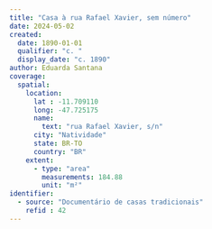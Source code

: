 ```yaml
---
title: "Casa à rua Rafael Xavier, sem número"
date: 2024-05-02
created:
  date: 1890-01-01
  qualifier: "c. "
  display_date: "c. 1890"
author: Eduarda Santana
coverage:
  spatial:
    location:
      lat : -11.709110
      long: -47.725175
      name: 
        text: "rua Rafael Xavier, s/n"
      city: "Natividade"
      state: BR-TO
      country: "BR"
    extent:
      - type: "area"
        measurements: 184.88
        unit: "m²"
identifier:
  - source: "Documentário de casas tradicionais"
    refid : 42
---
```

